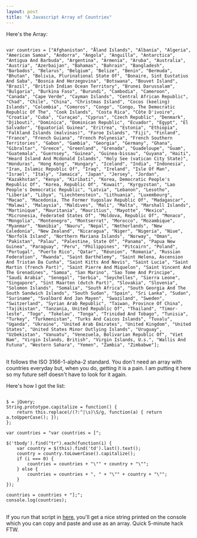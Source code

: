 ```yaml
---
layout: post
title: "A Javascript Array of Countries"
---
```


Here's the Array: 

<pre>
<code data-language="javascript">
var countries = ["Afghanistan", "Åland Islands", "Albania", "Algeria", "American Samoa", "Andorra", "Angola", "Anguilla", "Antarctica", "Antigua And Barbuda", "Argentina", "Armenia", "Aruba", "Australia", "Austria", "Azerbaijan", "Bahamas", "Bahrain", "Bangladesh", "Barbados", "Belarus", "Belgium", "Belize", "Benin", "Bermuda", "Bhutan", "Bolivia, Plurinational State Of", "Bonaire, Sint Eustatius And Saba", "Bosnia And Herzegovina", "Botswana", "Bouvet Island", "Brazil", "British Indian Ocean Territory", "Brunei Darussalam", "Bulgaria", "Burkina Faso", "Burundi", "Cambodia", "Cameroon", "Canada", "Cape Verde", "Cayman Islands", "Central African Republic", "Chad", "Chile", "China", "Christmas Island", "Cocos (keeling) Islands", "Colombia", "Comoros", "Congo", "Congo, The Democratic Republic Of The", "Cook Islands", "Costa Rica", "Côte D'ivoire", "Croatia", "Cuba", "Curaçao", "Cyprus", "Czech Republic", "Denmark", "Djibouti", "Dominica", "Dominican Republic", "Ecuador", "Egypt", "El Salvador", "Equatorial Guinea", "Eritrea", "Estonia", "Ethiopia", "Falkland Islands (malvinas)", "Faroe Islands", "Fiji", "Finland", "France", "French Guiana", "French Polynesia", "French Southern Territories", "Gabon", "Gambia", "Georgia", "Germany", "Ghana", "Gibraltar", "Greece", "Greenland", "Grenada", "Guadeloupe", "Guam", "Guatemala", "Guernsey", "Guinea", "Guinea-bissau", "Guyana", "Haiti", "Heard Island And Mcdonald Islands", "Holy See (vatican City State)", "Honduras", "Hong Kong", "Hungary", "Iceland", "India", "Indonesia", "Iran, Islamic Republic Of", "Iraq", "Ireland", "Isle Of Man", "Israel", "Italy", "Jamaica", "Japan", "Jersey", "Jordan", "Kazakhstan", "Kenya", "Kiribati", "Korea, Democratic People's Republic Of", "Korea, Republic Of", "Kuwait", "Kyrgyzstan", "Lao People's Democratic Republic", "Latvia", "Lebanon", "Lesotho", "Liberia", "Libya", "Liechtenstein", "Lithuania", "Luxembourg", "Macao", "Macedonia, The Former Yugoslav Republic Of", "Madagascar", "Malawi", "Malaysia", "Maldives", "Mali", "Malta", "Marshall Islands", "Martinique", "Mauritania", "Mauritius", "Mayotte", "Mexico", "Micronesia, Federated States Of", "Moldova, Republic Of", "Monaco", "Mongolia", "Montenegro", "Montserrat", "Morocco", "Mozambique", "Myanmar", "Namibia", "Nauru", "Nepal", "Netherlands", "New Caledonia", "New Zealand", "Nicaragua", "Niger", "Nigeria", "Niue", "Norfolk Island", "Northern Mariana Islands", "Norway", "Oman", "Pakistan", "Palau", "Palestine, State Of", "Panama", "Papua New Guinea", "Paraguay", "Peru", "Philippines", "Pitcairn", "Poland", "Portugal", "Puerto Rico", "Qatar", "Réunion", "Romania", "Russian Federation", "Rwanda", "Saint Barthélemy", "Saint Helena, Ascension And Tristan Da Cunha", "Saint Kitts And Nevis", "Saint Lucia", "Saint Martin (french Part)", "Saint Pierre And Miquelon", "Saint Vincent And The Grenadines", "Samoa", "San Marino", "Sao Tome And Principe", "Saudi Arabia", "Senegal", "Serbia", "Seychelles", "Sierra Leone", "Singapore", "Sint Maarten (dutch Part)", "Slovakia", "Slovenia", "Solomon Islands", "Somalia", "South Africa", "South Georgia And The South Sandwich Islands", "South Sudan", "Spain", "Sri Lanka", "Sudan", "Suriname", "Svalbard And Jan Mayen", "Swaziland", "Sweden", "Switzerland", "Syrian Arab Republic", "Taiwan, Province Of China", "Tajikistan", "Tanzania, United Republic Of", "Thailand", "Timor-leste", "Togo", "Tokelau", "Tonga", "Trinidad And Tobago", "Tunisia", "Turkey", "Turkmenistan", "Turks And Caicos Islands", "Tuvalu", "Uganda", "Ukraine", "United Arab Emirates", "United Kingdom", "United States", "United States Minor Outlying Islands", "Uruguay", "Uzbekistan", "Vanuatu", "Venezuela, Bolivarian Republic Of", "Viet Nam", "Virgin Islands, British", "Virgin Islands, U.s.", "Wallis And Futuna", "Western Sahara", "Yemen", "Zambia", "Zimbabwe"];
</code>
</pre>

It follows the ISO 3166-1-alpha-2 standard. You don't need an array with countries everyday but, when you do, getting it is a pain. I am putting it here so my future self doesn't have to look for it again. 

Here's how I got the list:

<pre>
<code data-language="javascript">
$ = jQuery;
String.prototype.capitalize = function() {
    return this.replace(/(?:^|\s)\S/g, function(a) { return a.toUpperCase(); });
};

var countries = "var countries = [";

$('tbody').find("tr").each(function(i) {
    var country = $(this).find('td').last().text();
    country = country.toLowerCase().capitalize();
    if (i === 0) {
        countries = countries + "\"" + country + "\"";
    } else {
        countries = countries + ", " + "\"" + country + "\"";
    }
});

countries = countries + "];";
console.log(countries);
</code>
</pre>

If you run that script in [here](http://www.iso.org/iso/country_codes/iso_3166_code_lists/country_names_and_code_elements.htm), you'll get a nice string printed on the console which you can copy and paste and use as an array. Quick 5-minute hack FTW.